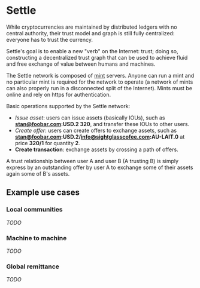 # Settle

While cryptocurrencies are maintained by distributed ledgers with no central
authority, their trust model and graph is still fully centralized: everyone has
to trust the currency.

Settle's goal is to enable a new "verb" on the Internet: trust; doing so,
constructing a decentralized trust graph that can be used to achieve fluid and
free exchange of value between humans and machines.

The Settle network is composed of [mint](mint/README.md) servers. Anyone can
run a mint and no particular mint is required for the network to operate (a
network of mints can also properly run in a disconnected split of the
Internet). Mints must be online and rely on https for authentication.

Basic operations supported by the Settle network:
- *Issue asset*: users can issue assets (basically IOUs), such as
  **stan@foobar.com:USD.2 320**, and transfer these IOUs to other users.
- *Create offer*: users can create offers to exchange assets, such as
  **stan@foobar.com:USD.2/info@sightglasscofee.com:AU-LAIT.0** at price
  **320/1** for quantity **2**.
- **Create transaction**: exchange assets by crossing a path of offers.

A trust relationship between user A and user B (A trusting B) is simply express
by an outstanding offer by user A to exchange some of their assets again some
of B's assets.

## Example use cases

### Local communities

*TODO*

### Machine to machine

*TODO*

### Global remittance

*TODO*

